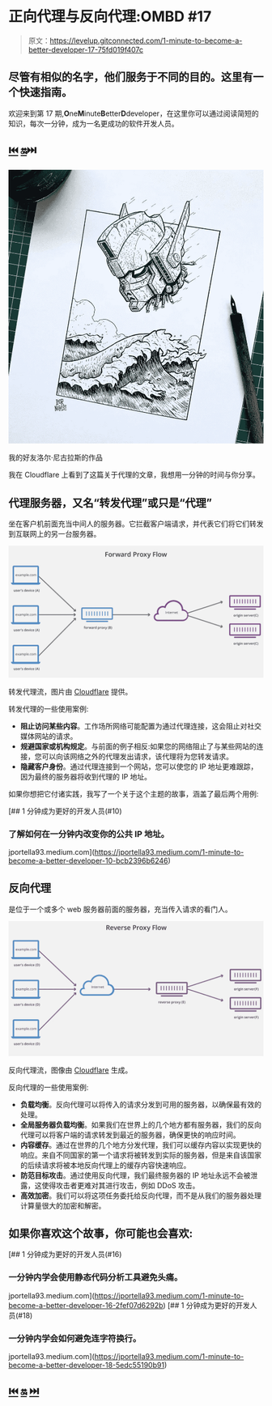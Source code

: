 # 正向代理与反向代理:OMBD #17

> 原文：<https://levelup.gitconnected.com/1-minute-to-become-a-better-developer-17-75fd019f407c>

## 尽管有相似的名字，他们服务于不同的目的。这里有一个快速指南。

欢迎来到第 17 期,**O**ne**M**inute**B**etter**D**developer，在这里你可以通过阅读简短的知识，每次一分钟，成为一名更成功的软件开发人员。

## [⏮️](https://jportella93.medium.com/1-minute-to-become-a-better-developer-16-2fef07d6292b) [🔛](https://jportella93.medium.com/one-minute-to-become-a-better-developer-ombd-5b1a1d37468e)⏭️

![](img/f0ccb708a91a8c0e2167c0790db13581.png)

我的好友洛尔·尼古拉斯的作品

我在 Cloudflare 上看到了这篇关于代理的文章，我想用一分钟的时间与你分享。

## 代理服务器，又名“转发代理”或只是“代理”

坐在客户机前面充当中间人的服务器。它拦截客户端请求，并代表它们将它们转发到互联网上的另一台服务器。

![](img/55f15b2338fe3f8f01d10a3682a28bdd.png)

转发代理流，图片由 [Cloudflare](https://www.cloudflare.com/) 提供。

转发代理的一些使用案例:

*   **阻止访问某些内容**。工作场所网络可能配置为通过代理连接，这会阻止对社交媒体网站的请求。
*   **规避国家或机构规定**。与前面的例子相反:如果您的网络阻止了与某些网站的连接，您可以向该网络之外的代理发出请求，该代理将为您转发请求。
*   **隐藏客户身份**。通过代理连接到一个网站，您可以使您的 IP 地址更难跟踪，因为最终的服务器将收到代理的 IP 地址。

如果你想把它付诸实践，我写了一个关于这个主题的故事，涵盖了最后两个用例:

[](https://jportella93.medium.com/1-minute-to-become-a-better-developer-10-bcb2396b6246) [## 1 分钟成为更好的开发人员(#10)

### 了解如何在一分钟内改变你的公共 IP 地址。

jportella93.medium.com](https://jportella93.medium.com/1-minute-to-become-a-better-developer-10-bcb2396b6246) 

## 反向代理

是位于一个或多个 web 服务器前面的服务器，充当传入请求的看门人。

![](img/a209be8147390a7452bfdacba45f8bdc.png)

反向代理流，图像由 [Cloudflare](https://www.cloudflare.com/) 生成。

反向代理的一些使用案例:

*   **负载均衡**。反向代理可以将传入的请求分发到可用的服务器，以确保最有效的处理。
*   **全局服务器负载均衡**。如果我们在世界上的几个地方都有服务器，我们的反向代理可以将客户端的请求转发到最近的服务器，确保更快的响应时间。
*   **内容缓存**。通过在世界的几个地方分发代理，我们可以缓存内容以实现更快的响应。来自不同国家的第一个请求将被转发到实际的服务器，但是来自该国家的后续请求将被本地反向代理上的缓存内容快速响应。
*   **防范目标攻击**。通过使用反向代理，我们最终服务器的 IP 地址永远不会被泄露，这使得攻击者更难对其进行攻击，例如 DDoS 攻击。
*   **高效加密**。我们可以将这项任务委托给反向代理，而不是从我们的服务器处理计算量很大的加密和解密。

## 如果你喜欢这个故事，你可能也会喜欢:

[](https://jportella93.medium.com/1-minute-to-become-a-better-developer-16-2fef07d6292b) [## 1 分钟成为更好的开发人员(#16)

### 一分钟内学会使用静态代码分析工具避免头痛。

jportella93.medium.com](https://jportella93.medium.com/1-minute-to-become-a-better-developer-16-2fef07d6292b) [](https://jportella93.medium.com/1-minute-to-become-a-better-developer-18-5edc55190b91) [## 1 分钟成为更好的开发人员(#18)

### 一分钟内学会如何避免连字符换行。

jportella93.medium.com](https://jportella93.medium.com/1-minute-to-become-a-better-developer-18-5edc55190b91) 

## [⏮️](https://jportella93.medium.com/1-minute-to-become-a-better-developer-16-2fef07d6292b) [🔛](https://jportella93.medium.com/one-minute-to-become-a-better-developer-ombd-5b1a1d37468e) [⏭️](https://jportella93.medium.com/1-minute-to-become-a-better-developer-18-5edc55190b91)